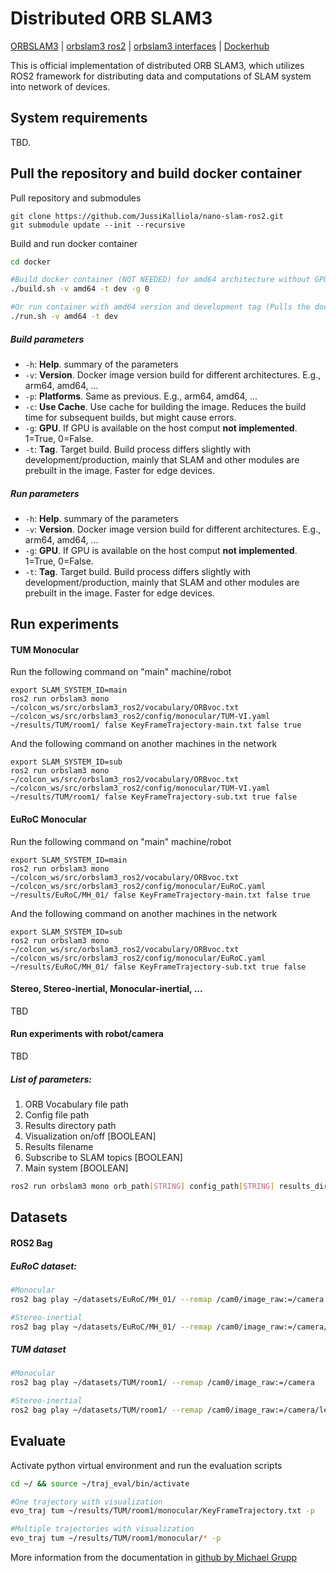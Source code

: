 # Distributed ORB SLAM3

[ORBSLAM3](https://github.com/JussiKalliola/ORB_SLAM3) | [orbslam3 ros2](https://github.com/JussiKalliola/ORB_SLAM3_ROS2) | [orbslam3 interfaces](https://github.com/JussiKalliola/nano-slam-ros2) | [Dockerhub](https://hub.docker.com/repository/docker/jussikalliola/nano-ros2-orbslam3/general)

This is official implementation of distributed ORB SLAM3, which utilizes ROS2 framework for distributing data and computations of SLAM system into network of devices.

## System requirements

TBD.


## Pull the repository and build docker container

Pull repository and submodules
```
git clone https://github.com/JussiKalliola/nano-slam-ros2.git
git submodule update --init --recursive
```

Build and run docker container

```sh
cd docker

#Build docker container (NOT NEEDED) for amd64 architecture without GPU and with development tag
./build.sh -v amd64 -t dev -g 0

#Or run container with amd64 version and development tag (Pulls the docker image from dockerhub)
./run.sh -v amd64 -t dev
```

##### Build parameters
- `-h`: **Help**. summary of the parameters 
- `-v`: **Version**. Docker image version build for different architectures. E.g., arm64, amd64, ...
- `-p`: **Platforms**. Same as previous. E.g., arm64, amd64, ...
- `-c`: **Use Cache**. Use cache for building the image. Reduces the build time for subsequent builds, but might cause errors.
- `-g`: **GPU**. If GPU is available on the host comput **not implemented**. 1=True, 0=False.
- `-t`: **Tag**. Target build. Build process differs slightly with development/production, mainly that SLAM and other modules are prebuilt in the image. Faster for edge devices.


##### Run parameters
- `-h`: **Help**. summary of the parameters 
- `-v`: **Version**. Docker image version build for different architectures. E.g., arm64, amd64, ...
- `-g`: **GPU**. If GPU is available on the host comput **not implemented**. 1=True, 0=False.
- `-t`: **Tag**. Target build. Build process differs slightly with development/production, mainly that SLAM and other modules are prebuilt in the image. Faster for edge devices.

## Run experiments

#### TUM Monocular

Run the following command on "main" machine/robot

```
export SLAM_SYSTEM_ID=main
ros2 run orbslam3 mono ~/colcon_ws/src/orbslam3_ros2/vocabulary/ORBvoc.txt ~/colcon_ws/src/orbslam3_ros2/config/monocular/TUM-VI.yaml ~/results/TUM/room1/ false KeyFrameTrajectory-main.txt false true
```

And the following command on another machines in the network


```
export SLAM_SYSTEM_ID=sub
ros2 run orbslam3 mono ~/colcon_ws/src/orbslam3_ros2/vocabulary/ORBvoc.txt ~/colcon_ws/src/orbslam3_ros2/config/monocular/TUM-VI.yaml ~/results/TUM/room1/ false KeyFrameTrajectory-sub.txt true false
```

#### EuRoC Monocular

Run the following command on "main" machine/robot

```
export SLAM_SYSTEM_ID=main
ros2 run orbslam3 mono ~/colcon_ws/src/orbslam3_ros2/vocabulary/ORBvoc.txt ~/colcon_ws/src/orbslam3_ros2/config/monocular/EuRoC.yaml ~/results/EuRoC/MH_01/ false KeyFrameTrajectory-main.txt false true
```

And the following command on another machines in the network


```
export SLAM_SYSTEM_ID=sub
ros2 run orbslam3 mono ~/colcon_ws/src/orbslam3_ros2/vocabulary/ORBvoc.txt ~/colcon_ws/src/orbslam3_ros2/config/monocular/EuRoC.yaml ~/results/EuRoC/MH_01/ false KeyFrameTrajectory-sub.txt true false
```


#### Stereo, Stereo-inertial, Monocular-inertial, ...

TBD

#### Run experiments with robot/camera

TBD


##### List of parameters:
1. ORB Vocabulary file path
2. Config file path
3. Results directory path
4. Visualization on/off [BOOLEAN]
5. Results filename 
6. Subscribe to SLAM topics [BOOLEAN]
7. Main system [BOOLEAN]

```sh
ros2 run orbslam3 mono orb_path[STRING] config_path[STRING] results_dir[STRING] visualization[BOOLEAN] results_filename[STRING] subscribe[BOOLEAN] main_system[BOOLEAN]
```

## Datasets

#### ROS2 Bag
##### EuRoC dataset:

```sh
#Monocular
ros2 bag play ~/datasets/EuRoC/MH_01/ --remap /cam0/image_raw:=/camera

#Stereo-inertial
ros2 bag play ~/datasets/EuRoC/MH_01/ --remap /cam0/image_raw:=/camera/left /cam1/image_raw:=/camera/right /imu0:=/imu
```

##### TUM dataset

```sh
#Monocular
ros2 bag play ~/datasets/TUM/room1/ --remap /cam0/image_raw:=/camera

#Stereo-inertial
ros2 bag play ~/datasets/TUM/room1/ --remap /cam0/image_raw:=/camera/left /cam1/image_raw:=/camera/right /imu0:=/imu
```

## Evaluate

Activate python virtual environment and run the evaluation scripts
```sh
cd ~/ && source ~/traj_eval/bin/activate

#One trajectory with visualization
evo_traj tum ~/results/TUM/room1/monocular/KeyFrameTrajectory.txt -p

#Multiple trajectories with visualization
evo_traj tum ~/results/TUM/room1/monocular/* -p
```

More information from the documentation in [github by Michael Grupp](https://github.com/MichaelGrupp/evo/wiki/evo_traj)
